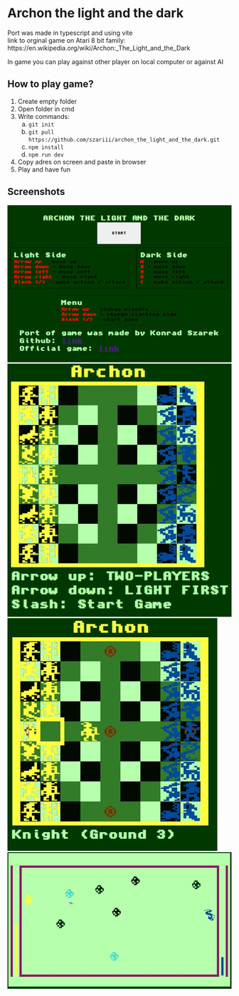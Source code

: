 <h1>Archon the light and the dark</h1>
<p>Port was made in typescript and using vite<br/> link to orginal game on Atari 8 bit family: https://en.wikipedia.org/wiki/Archon:_The_Light_and_the_Dark  </p>

<p>In game you can play against other player on local computer or against AI</p>

<h2>How to play game?</h2>
<ol>
  <li>Create empty folder</li>
  <li>Open folder in cmd</li>
  <li>Write commands:
    <ol type="a" >
      <li><code>git init</code></li>
      <li><code>git pull https://github.com/szariii/archon_the_light_and_the_dark.git </code></li>
      <li><code>npm install</code></li>
      <li><code>npm run dev</code></li>
    </ol>
  </li>
  <li>Copy adres on screen and paste in browser</li>
  <li>Play and have fun</li>
</ol>

<h2>Screenshots</h2>
<img src="./img/img1.jpg" alt="img1">
<img src="./img/img2.jpg" alt="img2">
<img src="./img/img3.jpg" alt="img3">
<img src="./img/img4.jpg" alt="img4">
